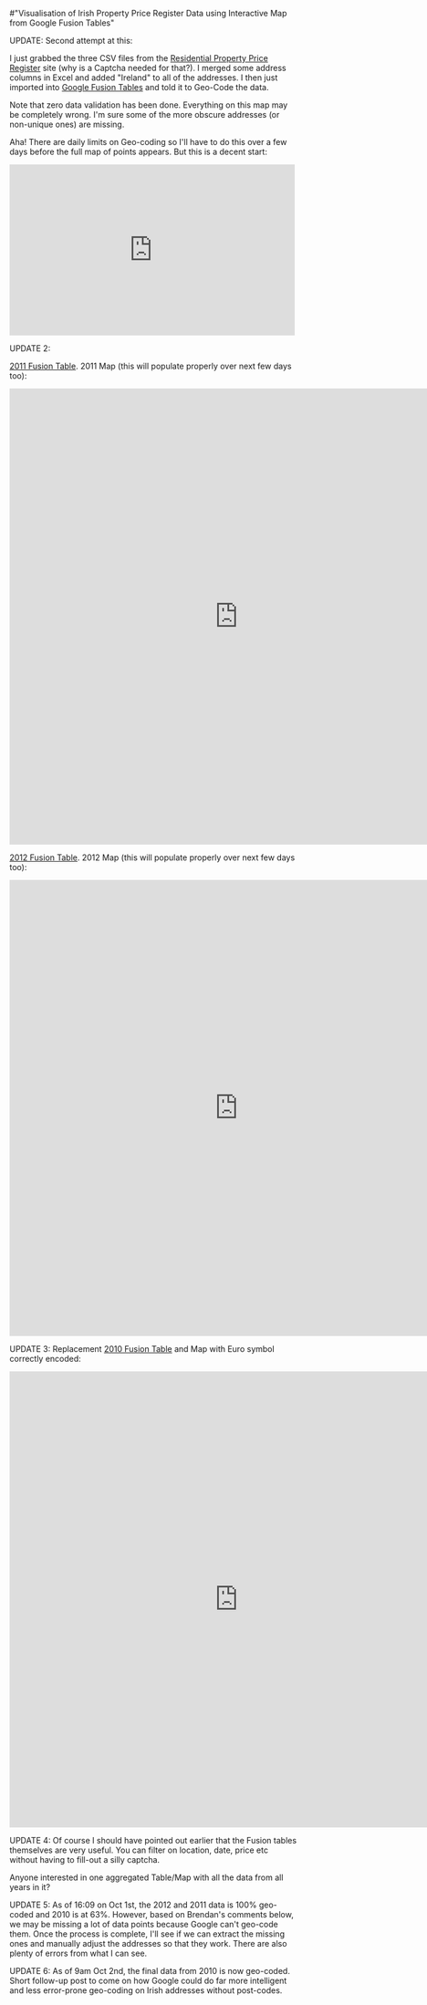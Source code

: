 #"Visualisation of Irish Property Price Register Data using Interactive Map from Google Fusion Tables"

UPDATE:
Second attempt at this:

I just grabbed the three CSV files from the <a href="http://www.propertypriceregister.ie">Residential Property Price Register</a> site (why is a Captcha needed for that?). I merged some address columns in Excel and added "Ireland" to all of the addresses. I then just imported into <a href="https://www.google.com/fusiontables/DataSource?docid=1xttsr82Nw52F5DOSdKWnIe8w4TYuje4uX6mjrI4">Google Fusion Tables</a> and told it to Geo-Code the data.

Note that zero data validation has been done. Everything on this map may be completely wrong. I'm sure some of the more obscure addresses (or non-unique ones) are missing.

Aha! There are daily limits on Geo-coding so I'll have to do this over a few days before the full map of points appears. But this is a decent start:

<iframe width="500" height="300" scrolling="no" frameborder="no" src="https://www.google.com/fusiontables/embedviz?viz=MAP&amp;q=select+col4+from+1xttsr82Nw52F5DOSdKWnIe8w4TYuje4uX6mjrI4&amp;h=false&amp;lat=53.536001102923606&amp;lng=-8.18714663437504&amp;z=7&amp;t=1&amp;l=col4&amp;y=4&amp;tmplt=-1"></iframe>

UPDATE 2:

<a href="https://www.google.com/fusiontables/DataSource?docid=19PUK2r504GNhZ_urpZkmaz-oyPxpMvTMkMnPmjE">2011 Fusion Table</a>. 2011 Map (this will populate properly over next few days too):

<iframe width="800" height="800" scrolling="no" frameborder="no" src="https://www.google.com/fusiontables/embedviz?viz=MAP&amp;q=select+col1+from+19PUK2r504GNhZ_urpZkmaz-oyPxpMvTMkMnPmjE&amp;h=false&amp;lat=53.220334688404286&amp;lng=-7.637767390624957&amp;z=7&amp;t=1&amp;l=col1&amp;y=2&amp;tmplt=-1"></iframe>

<a href="https://www.google.com/fusiontables/DataSource?docid=1CsKIhomej-eNJUD9wUq2rxCbP2byrEdF0MaUk-Q">2012 Fusion Table</a>. 2012 Map (this will populate properly over next few days too):

<iframe width="800" height="800" scrolling="no" frameborder="no" src="https://www.google.com/fusiontables/embedviz?viz=MAP&amp;q=select+col1+from+1CsKIhomej-eNJUD9wUq2rxCbP2byrEdF0MaUk-Q&amp;h=false&amp;lat=53.24549522839595&amp;lng=-367.547605421875&amp;z=7&amp;t=1&amp;l=col1&amp;y=2&amp;tmplt=-1"></iframe>

UPDATE 3:
Replacement <a href="https://www.google.com/fusiontables/DataSource?docid=1YAYJjzYXX8y67upZDygxIh91pFgdSEs4whzZfy0">2010 Fusion Table</a> and Map with Euro symbol correctly encoded:

<iframe width="800" height="800" scrolling="no" frameborder="no" src="https://www.google.com/fusiontables/embedviz?viz=MAP&amp;q=select+col1+from+1YAYJjzYXX8y67upZDygxIh91pFgdSEs4whzZfy0&amp;h=false&amp;lat=52.69770046382954&amp;lng=-8.172728450000022&amp;z=7&amp;t=1&amp;l=col1&amp;y=2&amp;tmplt=-1"></iframe>

UPDATE 4: Of course I should have pointed out earlier that the Fusion tables themselves are very useful. You can filter on location, date, price etc without having to fill-out a silly captcha. 

Anyone interested in one aggregated Table/Map with all the data from all years in it?

UPDATE 5: As of 16:09 on Oct 1st, the 2012 and 2011 data is 100% geo-coded and 2010 is at 63%. However, based on Brendan's comments below, we may be missing a lot of data points because Google can't geo-code them. Once the process is complete, I'll see if we can extract the missing ones and manually adjust the addresses so that they work. There are also plenty of errors from what I can see.

UPDATE 6: As of 9am Oct 2nd, the final data from 2010 is now geo-coded. Short follow-up post to come on how Google could do far more intelligent and less error-prone geo-coding on Irish addresses without post-codes. 
